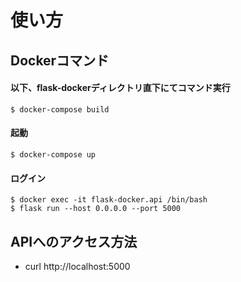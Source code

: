 # 使い方
## Dockerコマンド
#### 以下、flask-dockerディレクトリ直下にてコマンド実行

```$xslt
$ docker-compose build
```

#### 起動

```$xslt
$ docker-compose up
```

#### ログイン

```$xslt
$ docker exec -it flask-docker.api /bin/bash
$ flask run --host 0.0.0.0 --port 5000
```

## APIへのアクセス方法
- curl http://localhost:5000

